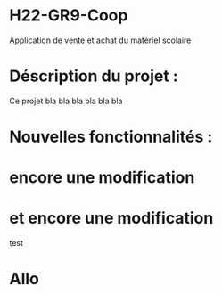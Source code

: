 # H22-GR9-Coop
Application de vente et achat du matériel scolaire 
# Déscription du projet : 
Ce projet bla bla bla 
bla bla bla 

# Nouvelles fonctionnalités : 


# encore une modification

# et encore une modification

test

# Allo
